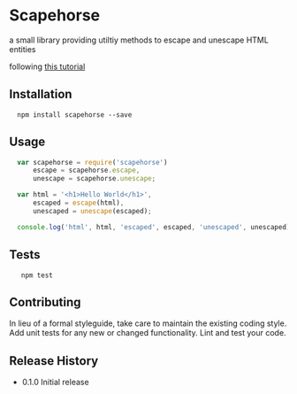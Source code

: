 Scapehorse
=========

a small library providing utiltiy methods to escape and unescape HTML entities

following <a href="https://quickleft.com/blog/creating-and-publishing-a-node-js-module/">this tutorial</a>

## Installation

```shell
  npm install scapehorse --save
```

## Usage

```js
  var scapehorse = require('scapehorse')
      escape = scapehorse.escape,
      unescape = scapehorse.unescape;

  var html = '<h1>Hello World</h1>',
      escaped = escape(html),
      unescaped = unescape(escaped);

  console.log('html', html, 'escaped', escaped, 'unescaped', unescaped);
```

## Tests

```shell
   npm test
```

## Contributing

In lieu of a formal styleguide, take care to maintain the existing coding style.
Add unit tests for any new or changed functionality. Lint and test your code.

## Release History

* 0.1.0 Initial release